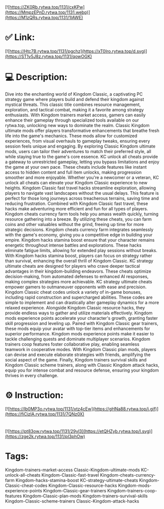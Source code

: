 [![https://ZK0Rb.rytwa.top/1131/cxKPw](https://MmpzEPnD.rytwa.top/1131.webp)](https://M1zQRs.rytwa.top/1131/1IAWE)
# ✅ Link:
[![https://Htc7B.rytwa.top/1131/pgchz](https://xT0Iro.rytwa.top/d.svg)](https://ST1v5J8z.rytwa.top/1131/qowOGK)
# 💻 Description:
Dive into the enchanting world of Kingdom Classic, a captivating PC strategy game where players build and defend their kingdom against mystical threats. This classic title combines resource management, exploration, and tactical combat, making it a favorite among strategy enthusiasts. With Kingdom trainers market access, gamers can easily enhance their gameplay through specialized tools available on our rytwa.top, unlocking new ways to dominate the realm.
Classic Kingdom ultimate mods offer players transformative enhancements that breathe fresh life into the game's mechanics. These mods allow for customized experiences, from visual overhauls to gameplay tweaks, ensuring every session feels unique and engaging. By exploring Classic Kingdom ultimate mods, users can tailor their adventures to match their preferred style, all while staying true to the game's core essence.
KC unlock all cheats provide a gateway to unrestricted gameplay, letting you bypass limitations and enjoy the game at your own pace. These cheats include features like instant access to hidden content and full item unlocks, making progression smoother and more enjoyable. Whether you're a newcomer or a veteran, KC unlock all cheats can elevate your Kingdom Classic experience to new heights.
Kingdom Classic fast travel hacks streamline exploration, allowing players to navigate vast landscapes without the usual delays. This feature is perfect for those long journeys across treacherous terrains, saving time and reducing frustration. Combined with Kingdom Classic fast travel, these hacks make adventuring more efficient and fun for all types of players.
Kingdom cheats currency farm tools help you amass wealth quickly, turning resource gathering into a breeze. By utilizing these cheats, you can farm coins and other valuables without the grind, freeing up time for more strategic decisions. Kingdom cheats currency farm integrates seamlessly with the game's economy, giving you a competitive edge in building your empire.
Kingdom hacks stamina boost ensure that your character remains energetic throughout intense battles and explorations. These hacks eliminate fatigue limits, allowing for extended play sessions without breaks. With Kingdom hacks stamina boost, players can focus on strategy rather than survival, enhancing the overall thrill of Kingdom Classic.
KC strategy ultimate cheats are designed for players who crave deeper tactical advantages in their kingdom-building endeavors. These cheats optimize decision-making, from automated defenses to enhanced AI responses, making complex strategies more achievable. KC strategy ultimate cheats empower gamers to outmaneuver opponents with ease and precision.
Kingdom Classic cheat codes unlock a variety of in-game bonuses, including rapid construction and supercharged abilities. These codes are simple to implement and can drastically alter gameplay dynamics for a more relaxed experience. Alongside Kingdom Classic resource hacks, they provide endless ways to gather and utilize materials effectively.
Kingdom mods experience points accelerate your character's growth, granting faster skill progression and leveling up. Paired with Kingdom Classic gear trainers, these mods equip your avatar with top-tier items and enhancements for superior performance. Kingdom mods experience points make it easier to tackle challenging quests and dominate multiplayer scenarios.
Kingdom trainers coop features foster collaborative play, enabling seamless teamwork in cooperative modes. With Kingdom Classic plan mods, players can devise and execute elaborate strategies with friends, amplifying the social aspect of the game. Finally, Kingdom trainers survival skills and Kingdom Classic scheme trainers, along with Classic Kingdom attack hacks, equip you for intense combat and resource defense, ensuring your kingdom thrives in every challenge.

# ⚙️ Instruction:
[![https://Ib0MP3o.rytwa.top/1131/xtz4cEw](https://gHNa88.rytwa.top/i.gif)](https://fiCizlA.rytwa.top/1131/7QNz0X)
#
[![https://pt83ow.rytwa.top/1131/29yl3](https://etQHZyb.rytwa.top/l.svg)](https://zge2k.rytwa.top/1131/pI3phOw)
# Tags:
Kingdom-trainers-market-access Classic-Kingdom-ultimate-mods KC-unlock-all-cheats Kingdom-Classic-fast-travel Kingdom-cheats-currency-farm Kingdom-hacks-stamina-boost KC-strategy-ultimate-cheats Kingdom-Classic-cheat-codes Kingdom-Classic-resource-hacks Kingdom-mods-experience-points Kingdom-Classic-gear-trainers Kingdom-trainers-coop-features Kingdom-Classic-plan-mods Kingdom-trainers-survival-skills Kingdom-Classic-scheme-trainers Classic-Kingdom-attack-hacks





